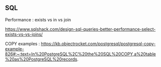 ## SQL

Performance : exists vs in vs join

https://www.sqlshack.com/design-sql-queries-better-performance-select-exists-vs-vs-joins/

COPY examples :
https://kb.objectrocket.com/postgresql/postgresql-copy-example-826#:~:text=In%20PostgreSQL%2C%20the%20SQL%20COPY,a%20table%20as%20PostgreSQL%20records.

